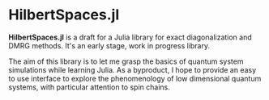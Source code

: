# HilbertSpaces.jl

[](https://img.shields.io/badge/Julia-1.0.2v-a270ba.svg)

**HilbertSpaces.jl** is a draft for a Julia library for exact diagonalization and DMRG methods.
It's an early stage, work in progress library.

The aim of this library is to let me grasp the basics of quantum system simulations while learning Julia.
As a byproduct, I hope to provide an easy to use interface to explore the phenomenology of low dimensional quantum systems, with particular attention to spin chains.
